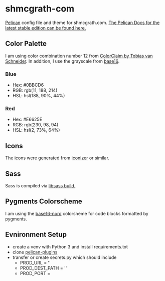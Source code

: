 # shmcgrath-com
[Pelican](https://blog.getpelican.com/) config file and theme for shmcgrath.com. [The Pelican Docs for the latest stable edition can be found here.](https://docs.getpelican.com/en/stable/)

## Color Palette
I am using color combination number 12 from [ColorClaim by Tobias van Schneider](https://www.vanschneider.com/colors). In addition, I use the grayscale from [base16](http://chriskempson.com/projects/base16/).

### Blue
- Hex: #0BBCD6
- RGB: rgb(11, 188, 214)
- HSL: hsl(188, 90%, 44%)

### Red
- Hex: #E6625E
- RGB: rgb(230, 98, 94)
- HSL: hsl(2, 73%, 64%)

## Icons
The icons were generated from [iconizer](http://iconizer.net) or similar.

## Sass
Sass is compiled via [libsass build.](https://sass.github.io/libsass-python/sassutils/builder.html)

## Pygments Colorscheme
I am using the [base16-nord](https://github.com/mohd-akram/base16-pygments) colorsheme for code blocks formatted by pygments.

## Evnironment Setup
- create a venv with Python 3 and install requirements.txt
- clone [pelican-plugins](https://github.com/getpelican/pelican-plugins)
- transfer or create secrets.py which should include
    - PROD_URL = ''
    - PROD_DEST_PATH = ''
    - PROD_PORT = 
